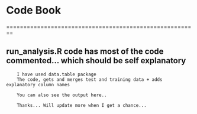 # Code Book
========================================================

## run_analysis.R code has most of the code commented... which should be self explanatory
        I have used data.table package
        The code, gets and merges test and training data + adds explanatory column names
        
        You can also see the output here..
        
        Thanks... Will update more when I get a chance...
        

        